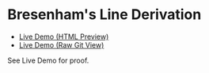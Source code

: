 # Bresenham's Line Derivation

* [Live Demo (HTML Preview)](http://htmlpreview.github.io/?https://raw.githubusercontent.com/Michaelangel007/js_bresenham_line/master/index.html)
* [Live Demo (Raw Git View)](https://cdn.rawgit.com/Michaelangel007/js_bresenham_line/master/index.html)

See Live Demo for proof.
